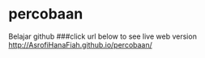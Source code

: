 # percobaan

Belajar github
###click url below to see live web version
http://AsrofiHanaFiah.github.io/percobaan/
